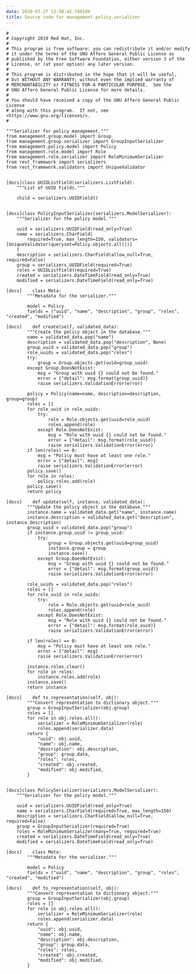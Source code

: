```yaml
---
date: 2020-07-27 13:50:42.748194
title: Source code for management.policy.serializer
---
```


<div class="highlight">

    #
    # Copyright 2019 Red Hat, Inc.
    #
    # This program is free software: you can redistribute it and/or modify
    # it under the terms of the GNU Affero General Public License as
    # published by the Free Software Foundation, either version 3 of the
    # License, or (at your option) any later version.
    #
    # This program is distributed in the hope that it will be useful,
    # but WITHOUT ANY WARRANTY; without even the implied warranty of
    # MERCHANTABILITY or FITNESS FOR A PARTICULAR PURPOSE.  See the
    # GNU Affero General Public License for more details.
    #
    # You should have received a copy of the GNU Affero General Public License
    # along with this program.  If not, see <https://www.gnu.org/licenses/>.
    #
    
    """Serializer for policy management."""
    from management.group.model import Group
    from management.group.serializer import GroupInputSerializer
    from management.policy.model import Policy
    from management.role.model import Role
    from management.role.serializer import RoleMinimumSerializer
    from rest_framework import serializers
    from rest_framework.validators import UniqueValidator
    
    
    [docs]class UUIDListField(serializers.ListField):
        """List of UUID Fields."""
    
        child = serializers.UUIDField()
    
    
    [docs]class PolicyInputSerializer(serializers.ModelSerializer):
        """Serializer for the policy model."""
    
        uuid = serializers.UUIDField(read_only=True)
        name = serializers.CharField(
            required=True, max_length=150, validators=[UniqueValidator(queryset=Policy.objects.all())]
        )
        description = serializers.CharField(allow_null=True, required=False)
        group = serializers.UUIDField(required=True)
        roles = UUIDListField(required=True)
        created = serializers.DateTimeField(read_only=True)
        modified = serializers.DateTimeField(read_only=True)
    
    [docs]    class Meta:
            """Metadata for the serializer."""
    
            model = Policy
            fields = ("uuid", "name", "description", "group", "roles", "created", "modified")
    
    [docs]    def create(self, validated_data):
            """Create the policy object in the database."""
            name = validated_data.pop("name")
            description = validated_data.pop("description", None)
            group_uuid = validated_data.pop("group")
            role_uuids = validated_data.pop("roles")
            try:
                group = Group.objects.get(uuid=group_uuid)
            except Group.DoesNotExist:
                msg = "Group with uuid {} could not be found."
                error = {"detail": msg.format(group_uuid)}
                raise serializers.ValidationError(error)
    
            policy = Policy(name=name, description=description, group=group)
            roles = []
            for role_uuid in role_uuids:
                try:
                    role = Role.objects.get(uuid=role_uuid)
                    roles.append(role)
                except Role.DoesNotExist:
                    msg = "Role with uuid {} could not be found."
                    error = {"detail": msg.format(role_uuid)}
                    raise serializers.ValidationError(error)
            if len(roles) == 0:
                msg = "Policy must have at least one role."
                error = {"detail": msg}
                raise serializers.ValidationError(error)
            policy.save()
            for role in roles:
                policy.roles.add(role)
            policy.save()
            return policy
    
    [docs]    def update(self, instance, validated_data):
            """Update the policy object in the database."""
            instance.name = validated_data.get("name", instance.name)
            instance.description = validated_data.get("description", instance.description)
            group_uuid = validated_data.pop("group")
            if instance.group.uuid != group_uuid:
                try:
                    group = Group.objects.get(uuid=group_uuid)
                    instance.group = group
                    instance.save()
                except Group.DoesNotExist:
                    msg = "Group with uuid {} could not be found."
                    error = {"detail": msg.format(group_uuid)}
                    raise serializers.ValidationError(error)
    
            role_uuids = validated_data.pop("roles")
            roles = []
            for role_uuid in role_uuids:
                try:
                    role = Role.objects.get(uuid=role_uuid)
                    roles.append(role)
                except Role.DoesNotExist:
                    msg = "Role with uuid {} could not be found."
                    error = {"detail": msg.format(role_uuid)}
                    raise serializers.ValidationError(error)
    
            if len(roles) == 0:
                msg = "Policy must have at least one role."
                error = {"detail": msg}
                raise serializers.ValidationError(error)
    
            instance.roles.clear()
            for role in roles:
                instance.roles.add(role)
            instance.save()
            return instance
    
    [docs]    def to_representation(self, obj):
            """Convert representation to dictionary object."""
            group = GroupInputSerializer(obj.group)
            roles = []
            for role in obj.roles.all():
                serializer = RoleMinimumSerializer(role)
                roles.append(serializer.data)
            return {
                "uuid": obj.uuid,
                "name": obj.name,
                "description": obj.description,
                "group": group.data,
                "roles": roles,
                "created": obj.created,
                "modified": obj.modified,
            }
    
    
    [docs]class PolicySerializer(serializers.ModelSerializer):
        """Serializer for the policy model."""
    
        uuid = serializers.UUIDField(read_only=True)
        name = serializers.CharField(required=True, max_length=150)
        description = serializers.CharField(allow_null=True, required=False)
        group = GroupInputSerializer(required=True)
        roles = RoleMinimumSerializer(many=True, required=True)
        created = serializers.DateTimeField(read_only=True)
        modified = serializers.DateTimeField(read_only=True)
    
    [docs]    class Meta:
            """Metadata for the serializer."""
    
            model = Policy
            fields = ("uuid", "name", "description", "group", "roles", "created", "modified")
    
    [docs]    def to_representation(self, obj):
            """Convert representation to dictionary object."""
            group = GroupInputSerializer(obj.group)
            roles = []
            for role in obj.roles.all():
                serializer = RoleMinimumSerializer(role)
                roles.append(serializer.data)
            return {
                "uuid": obj.uuid,
                "name": obj.name,
                "description": obj.description,
                "group": group.data,
                "roles": roles,
                "created": obj.created,
                "modified": obj.modified,
            }

</div>
